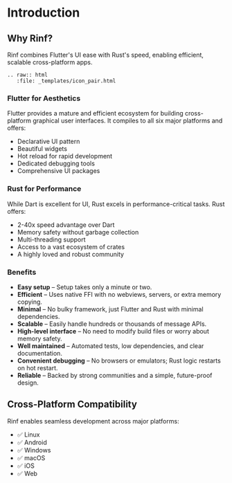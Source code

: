 # Introduction

## Why Rinf?

Rinf combines Flutter's UI ease with Rust's speed, enabling efficient, scalable cross-platform apps.

```{eval-rst}
.. raw:: html
   :file: _templates/icon_pair.html
```

### Flutter for Aesthetics

Flutter provides a mature and efficient ecosystem for building cross-platform graphical user interfaces. It compiles to all six major platforms and offers:

- Declarative UI pattern
- Beautiful widgets
- Hot reload for rapid development
- Dedicated debugging tools
- Comprehensive UI packages

### Rust for Performance

While Dart is excellent for UI, Rust excels in performance-critical tasks. Rust offers:

- 2-40x speed advantage over Dart
- Memory safety without garbage collection
- Multi-threading support
- Access to a vast ecosystem of crates
- A highly loved and robust community

### Benefits

- **Easy setup** – Setup takes only a minute or two.
- **Efficient** – Uses native FFI with no webviews, servers, or extra memory copying.
- **Minimal** – No bulky framework, just Flutter and Rust with minimal dependencies.
- **Scalable** – Easily handle hundreds or thousands of message APIs.
- **High-level interface** – No need to modify build files or worry about memory safety.
- **Well maintained** – Automated tests, low dependencies, and clear documentation.
- **Convenient debugging** – No browsers or emulators; Rust logic restarts on hot restart.
- **Reliable** – Backed by strong communities and a simple, future-proof design.

## Cross-Platform Compatibility

Rinf enables seamless development across major platforms:

- ✅ Linux
- ✅ Android
- ✅ Windows
- ✅ macOS
- ✅ iOS
- ✅ Web
